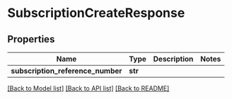 # SubscriptionCreateResponse

## Properties
Name | Type | Description | Notes
------------ | ------------- | ------------- | -------------
**subscription_reference_number** | **str** |  | 

[[Back to Model list]](../README.md#documentation-for-models) [[Back to API list]](../README.md#documentation-for-api-endpoints) [[Back to README]](../README.md)

